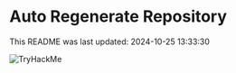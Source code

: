 # Auto Regenerate Repository

This README was last updated: 2024-10-25 13:33:30

 ![TryHackMe](https://tryhackme.com/badge/533634)